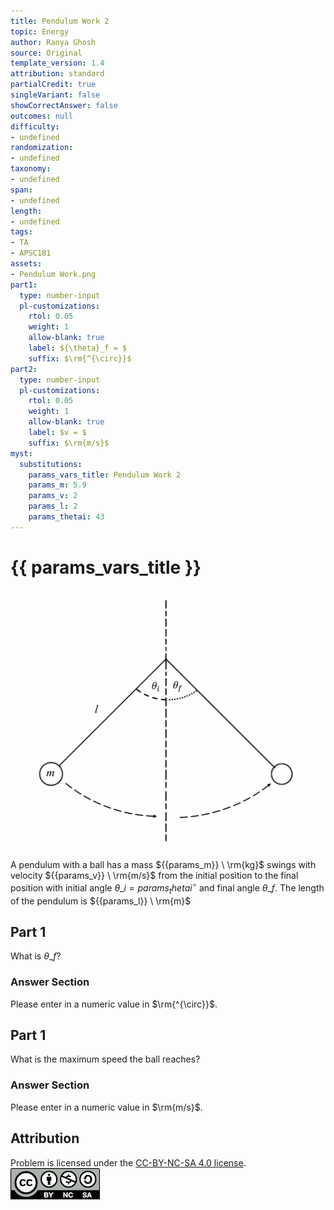 ```yaml
---
title: Pendulum Work 2
topic: Energy
author: Ranya Ghosh
source: Original
template_version: 1.4
attribution: standard
partialCredit: true
singleVariant: false
showCorrectAnswer: false
outcomes: null
difficulty:
- undefined
randomization:
- undefined
taxonomy:
- undefined
span:
- undefined
length:
- undefined
tags:
- TA
- APSC181
assets:
- Pendulum Work.png
part1:
  type: number-input
  pl-customizations:
    rtol: 0.05
    weight: 1
    allow-blank: true
    label: ${\theta}_f = $
    suffix: $\rm{^{\circ}}$
part2:
  type: number-input
  pl-customizations:
    rtol: 0.05
    weight: 1
    allow-blank: true
    label: $v = $
    suffix: $\rm{m/s}$
myst:
  substitutions:
    params_vars_title: Pendulum Work 2
    params_m: 5.9
    params_v: 2
    params_l: 2
    params_thetai: 43
---
```

# {{ params_vars_title }}
<img src="Pendulum Work.png" width=800>

A pendulum with a ball has a mass ${{params_m}} \ \rm{kg}$ swings with velocity ${{params_v}} \ \rm{m/s}$ from the initial position to the final position with initial angle
${\theta}\_i = {{params_thetai}}^{\circ}$ and final angle ${\theta}\_f$. The length of the pendulum is ${{params_l}} \ \rm{m}$

## Part 1

What is ${\theta}\_f$?

### Answer Section

Please enter in a numeric value in $\rm{^{\circ}}$.

## Part 1

What is the maximum speed the ball reaches?

### Answer Section

Please enter in a numeric value in $\rm{m/s}$.

## Attribution

Problem is licensed under the [CC-BY-NC-SA 4.0 license](https://creativecommons.org/licenses/by-nc-sa/4.0/).<br> ![The Creative Commons 4.0 license requiring attribution-BY, non-commercial-NC, and share-alike-SA license.](https://raw.githubusercontent.com/firasm/bits/master/by-nc-sa.png)